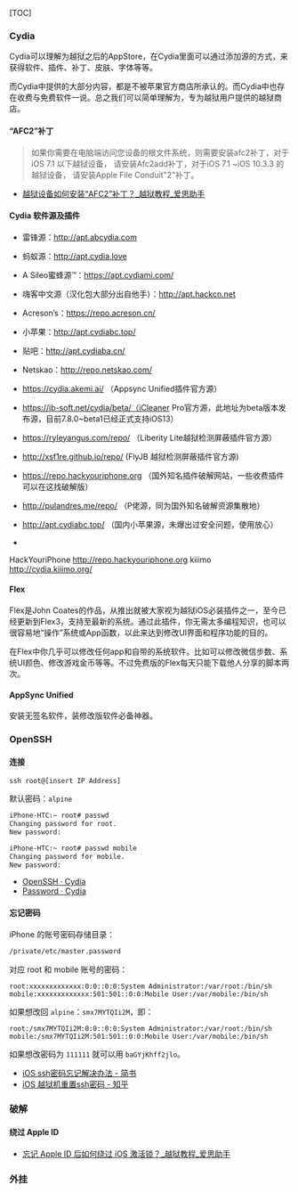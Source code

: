 [TOC]

### Cydia
Cydia可以理解为越狱之后的AppStore，在Cydia里面可以通过添加源的方式，来获得软件、插件、补丁、皮肤、字体等等。

而Cydia中提供的大部分内容，都是不被苹果官方商店所承认的。而Cydia中也存在收费与免费软件一说。总之我们可以简单理解为，专为越狱用户提供的越狱商店。
 
 
 
#### “AFC2”补丁
> 如果你需要在电脑端访问您设备的根文件系统，则需要安装afc2补丁，对于iOS 7.1 以下越狱设备， 请安装Afc2add补丁，对于iOS 7.1 ~iOS 10.3.3 的越狱设备， 请安装Apple File Conduit"2"补丁。


* [越狱设备如何安装“AFC2”补丁？_越狱教程_爱思助手](https://www.i4.cn/news_detail_1623.html)


#### Cydia 软件源及插件
* 雷锋源：http://apt.abcydia.com
* 蚂蚁源：http://apt.cydia.love
* A Sileo蜜蜂源™：https://apt.cydiami.com/
* 嗨客中文源（汉化包大部分出自他手）：http://apt.hackcn.net
* Acreson’s：https://repo.acreson.cn/
* 小苹果：http://apt.cydiabc.top/
* 贴吧：http://apt.cydiaba.cn/
* Netskao：http://repo.netskao.com/


* https://cydia.akemi.ai/ （Appsync Unified插件官方源）
* https://ib-soft.net/cydia/beta/（iCleaner Pro官方源，此地址为beta版本发布源，目前7.8.0~beta1已经正式支持iOS13）
* https://ryleyangus.com/repo/ （Liberity Lite越狱检测屏蔽插件官方源）
* http://xsf1re.github.io/repo/ (FlyJB 越狱检测屏蔽插件官方源)
* https://repo.hackyouriphone.org （国外知名插件破解网站，一些收费插件可以在这找破解版）
* http://pulandres.me/repo/ （P佬源，同为国外知名破解资源集散地）
* http://apt.cydiabc.top/ （国内小苹果源，未爆出过安全问题，使用放心）
* 
HackYouriPhone http://repo.hackyouriphone.org
kiiimo http://cydia.kiiimo.org/

#### Flex
Flex是John Coates的作品，从推出就被大家视为越狱iOS必装插件之一，至今已经更新到Flex3，支持至最新的系统。通过此插件，你无需太多编程知识，也可以很容易地“操作”系统或App函数，以此来达到修改UI界面和程序功能的目的。

在Flex中你几乎可以修改任何app和自带的系统软件。比如可以修改微信步数、系统UI颜色、修改游戏金币等等。不过免费版的Flex每天只能下载他人分享的脚本两次。

#### AppSync Unified

安装无签名软件，装修改版软件必备神器。



### OpenSSH

#### 连接
```
ssh root@[insert IP Address]
```

默认密码：`alpine`

```bash
iPhone-HTC:~ root# passwd
Changing password for root.
New password:
```

```bash
iPhone-HTC:~ root# passwd mobile
Changing password for mobile.
New password:
```

* [OpenSSH · Cydia](https://cydia.saurik.com/openssh.html)
* [Password · Cydia](https://cydia.saurik.com/password.html)

#### 忘记密码

iPhone 的账号密码存储目录：

```bash
/private/etc/master.password
```

对应 root 和 mobile 账号的密码：

```
root:xxxxxxxxxxxxx:0:0::0:0:System Administrator:/var/root:/bin/sh
mobile:xxxxxxxxxxxxx:501:501::0:0:Mobile User:/var/mobile:/bin/sh
```

如果想改回 `alpine`：`smx7MYTQIi2M`，即：
```
root:/smx7MYTQIi2M:0:0::0:0:System Administrator:/var/root:/bin/sh
mobile:/smx7MYTQIi2M:501:501::0:0:Mobile User:/var/mobile:/bin/sh
```

如果想改密码为 `111111` 就可以用 `baGYjKhff2jlo`。

* [iOS ssh密码忘记解决办法 - 简书](https://www.jianshu.com/p/10c3e7f7acef)
* [iOS 越狱机重置ssh密码 - 知乎](https://zhuanlan.zhihu.com/p/60709753)



### 破解

#### 绕过 Apple ID

* [忘记 Apple ID 后如何绕过 iOS 激活锁？_越狱教程_爱思助手](https://www.i4.cn/news_detail_39267.html)


### 外挂

